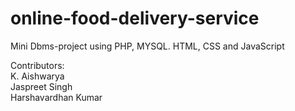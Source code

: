 # online-food-delivery-service
Mini Dbms-project using PHP, MYSQL. HTML, CSS and JavaScript

Contributors: <br />
         K. Aishwarya <br />
         Jaspreet Singh<br />
         Harshavardhan Kumar 
